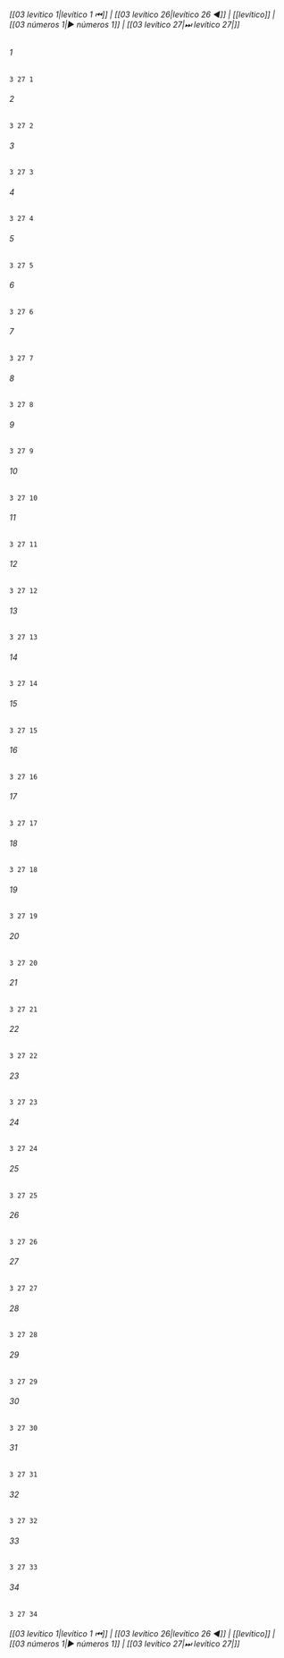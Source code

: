 
###### [[03 levítico 1|levítico 1 ⏮]] | [[03 levítico 26|levítico 26 ◀]] | [[levítico]] | [[03 números 1|▶ números 1]] | [[03 levítico 27|⏭ levítico 27|]]

###### 1
``` verse
3 27 1 
```
###### 2
``` verse
3 27 2 
```
###### 3
``` verse
3 27 3 
```
###### 4
``` verse
3 27 4 
```
###### 5
``` verse
3 27 5 
```
###### 6
``` verse
3 27 6 
```
###### 7
``` verse
3 27 7 
```
###### 8
``` verse
3 27 8 
```
###### 9
``` verse
3 27 9 
```
###### 10
``` verse
3 27 10 
```
###### 11
``` verse
3 27 11 
```
###### 12
``` verse
3 27 12 
```
###### 13
``` verse
3 27 13 
```
###### 14
``` verse
3 27 14 
```
###### 15
``` verse
3 27 15 
```
###### 16
``` verse
3 27 16 
```
###### 17
``` verse
3 27 17 
```
###### 18
``` verse
3 27 18 
```
###### 19
``` verse
3 27 19 
```
###### 20
``` verse
3 27 20 
```
###### 21
``` verse
3 27 21 
```
###### 22
``` verse
3 27 22 
```
###### 23
``` verse
3 27 23 
```
###### 24
``` verse
3 27 24 
```
###### 25
``` verse
3 27 25 
```
###### 26
``` verse
3 27 26 
```
###### 27
``` verse
3 27 27 
```
###### 28
``` verse
3 27 28 
```
###### 29
``` verse
3 27 29 
```
###### 30
``` verse
3 27 30 
```
###### 31
``` verse
3 27 31 
```
###### 32
``` verse
3 27 32 
```
###### 33
``` verse
3 27 33 
```
###### 34
``` verse
3 27 34 
```

###### [[03 levítico 1|levítico 1 ⏮]] | [[03 levítico 26|levítico 26 ◀]] | [[levítico]] | [[03 números 1|▶ números 1]] | [[03 levítico 27|⏭ levítico 27|]]

